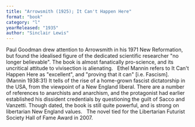 ```yaml
---
title: "Arrowsmith (1925); It Can't Happen Here"
format: "book"
category: "l"
yearReleased: "1935"
author: "Sinclair Lewis"
---
```

Paul Goodman drew attention to Arrowsmith in his  1971 New Reformation, but found the idealised figure of the dedicated  scientific researcher "no longer believable". The book is almost fanatically  pro-science, and its uncritical attitude to vivisection is alienating.
 
Ethel Mannin refers to It Can't Happen  Here as "excellent", and "proving that it can" [i.e. Fascism]. (Mannin  1938:31) It tells of the rise of a home-grown fascist dictatorship in the USA,  from the viewpoint of a New England liberal. There are a number of references to  anarchists and anarchism, and the protagonist had earlier established his  dissident credentials by questioning the guilt of Sacco and Vanzetti. Though  dated, the book is still quite powerful, and is strong on libertarian New  England values.
 
The novel tied for the Libertarian Futurist Society Hall of Fame Award  in 2007.
 